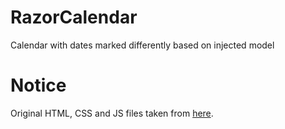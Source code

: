 # RazorCalendar
Calendar with dates marked differently based on injected model 

# Notice
Original HTML, CSS and JS files taken from [here](https://www.cssscript.com/animated-calendar-ui-design/). 
